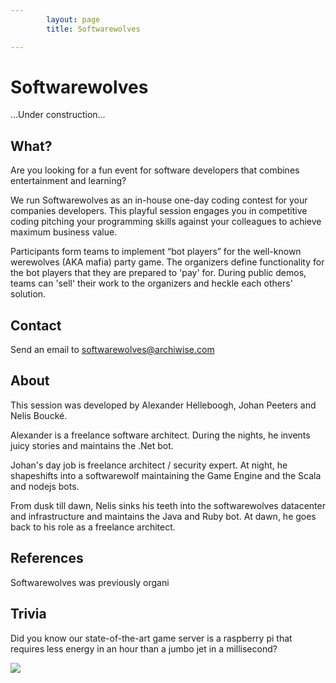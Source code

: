 ```yaml
---
        layout: page
        title: Softwarewolves

---
```


Softwarewolves
====

...Under construction...

What?
---

Are you looking for a fun event for software developers that combines entertainment and learning? 

We run Softwarewolves as an in-house one-day coding contest for your companies developers. This playful session engages you in competitive coding pitching your programming skills against your colleagues to achieve maximum business value.

Participants form teams to implement “bot players” for the well-known werewolves (AKA mafia) party game. The organizers define functionality for the bot players that they are prepared to 'pay' for. During public demos, teams can 'sell' their work to the organizers and heckle each others' solution.

Contact
---

Send an email to softwarewolves@archiwise.com

About
---

This session was developed by Alexander Helleboogh, Johan Peeters and Nelis Bouck&eacute;.

Alexander is a freelance software architect. During the nights, he invents juicy stories and maintains the .Net bot.

Johan's day job is freelance architect / security expert. At night, he shapeshifts into a softwarewolf maintaining the Game Engine and the Scala and nodejs bots. 

From dusk till dawn, Nelis sinks his teeth into the softwarewolves datacenter and infrastructure and maintains the Java and Ruby bot. At dawn, he goes back to his role as a freelance architect.


References
---

Softwarewolves was previously organi

Trivia
---
Did you know our state-of-the-art game server is a raspberry pi that requires less energy in an hour than a jumbo jet in a millisecond? 

![](https://raw.github.com/softwarewolves/softwarewolves.github.io/master/images/pi.jpg)
